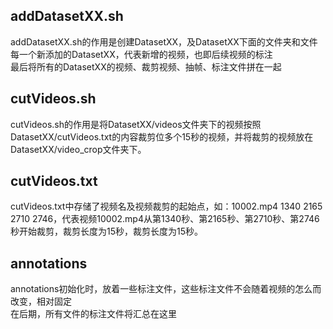 
## addDatasetXX.sh
addDatasetXX.sh的作用是创建DatasetXX，及DatasetXX下面的文件夹和文件<br>
每一个新添加的DatasetXX，代表新增的视频，也即后续视频的标注<br>
最后将所有的DatasetXX的视频、裁剪视频、抽帧、标注文件拼在一起<br>

## cutVideos.sh
cutVideos.sh的作用是将DatasetXX/videos文件夹下的视频按照DatasetXX/cutVideos.txt的内容裁剪位多个15秒的视频，并将裁剪的视频放在DatasetXX/video_crop文件夹下。
## cutVideos.txt
cutVideos.txt中存储了视频名及视频裁剪的起始点，如：10002.mp4 1340 2165 2710 2746，代表视频10002.mp4从第1340秒、第2165秒、第2710秒、第2746秒开始裁剪，裁剪长度为15秒，裁剪长度为15秒。

## annotations
annotations初始化时，放着一些标注文件，这些标注文件不会随着视频的怎么而改变，相对固定<br>
在后期，所有文件的标注文件将汇总在这里
